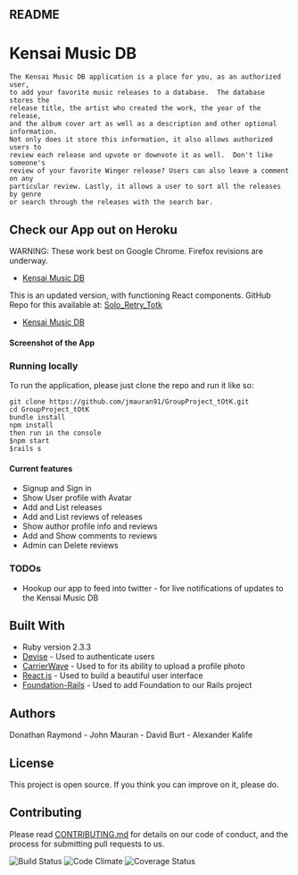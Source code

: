 ## README

# Kensai Music DB

```
The Kensai Music DB application is a place for you, as an authorized user,
to add your favorite music releases to a database.  The database stores the
release title, the artist who created the work, the year of the release,
and the album cover art as well as a description and other optional information.  
Not only does it store this information, it also allows authorized users to
review each release and upvote or downvote it as well.  Don't like someone's
review of your favorite Winger release? Users can also leave a comment on any
particular review. Lastly, it allows a user to sort all the releases by genre
or search through the releases with the search bar.
```
## Check our App out on Heroku

WARNING: These work best on Google Chrome. Firefox revisions are underway.

* [Kensai Music DB](https://group-project-totk.herokuapp.com/)

This is an updated version, with functioning React components. GitHub Repo for this
available at: [Solo_Retry_Totk](github.com/jmauran/solo_retry)

* [Kensai Music DB](https://group-project-totk2.herokuapp.com/)

#### Screenshot of the App


### Running locally
To run the application, please just clone the repo and run it like so:

```
git clone https://github.com/jmauran91/GroupProject_tOtK.git
cd GroupProject_tOtK
bundle install
npm install
then run in the console
$npm start
$rails s

```

#### Current features
* Signup and Sign in
* Show User profile with Avatar
* Add and List releases
* Add and List reviews of releases
* Show author profile info and reviews
* Add and Show comments to reviews
* Admin can Delete reviews

### TODOs
* Hookup our app to feed into twitter - for live notifications of updates to the Kensai Music DB


## Built With

* Ruby version 2.3.3
* [Devise](https://github.com/plataformatec/devise) - Used to authenticate users
* [CarrierWave](https://github.com/carrierwaveuploader/carrierwave) - Used to
for its ability to upload a profile photo
* [React.js](https://facebook.github.io/react/) - Used to build a beautiful user
interface
* [Foundation-Rails](https://github.com/zurb/foundation-rails) - Used to add
Foundation to our Rails project


## Authors

Donathan Raymond - John Mauran - David Burt - Alexander Kalife

## License

This project is open source.
If you think you can improve on it, please do.

## Contributing

Please read
[CONTRIBUTING.md](https://gist.github.com/PurpleBooth/b24679402957c63ec426)
for details on our code of conduct, and the process for submitting pull
requests to us.



![Build Status](https://codeship.com/projects/193df370-0688-0135-1c2c-4ed15a318303/status?branch=master)
![Code Climate](https://codeclimate.com/github/jmauran91/GroupProject_tOtK.png)
![Coverage Status](https://coveralls.io/repos/jmauran91/GroupProject_tOtK/badge.png)
